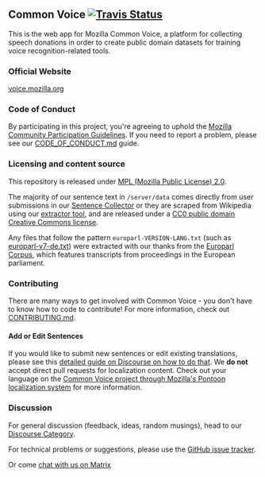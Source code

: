 ## Common Voice [![Travis Status](https://travis-ci.org/mozilla/voice-web.svg?branch=master)](https://travis-ci.org/mozilla/voice-web)

This is the web app for Mozilla Common Voice, a platform for collecting speech donations in order to create public domain datasets for training voice recognition-related tools. 

### Official Website

[voice.mozilla.org](https://voice.mozilla.org)

### Code of Conduct

By participating in this project, you're agreeing to uphold the [Mozilla Community Participation Guidelines](https://www.mozilla.org/en-US/about/governance/policies/participation/). If you need to report a problem, please see our [CODE_OF_CONDUCT.md](./CODE_OF_CONDUCT.md) guide.

### Licensing and content source

This repository is released under [MPL (Mozilla Public License) 2.0](LICENSE).

The majority of our sentence text in `/server/data` comes directly from user submissions in our [Sentence Collector](https://github.com/Common-Voice/sentence-collector/) or they are scraped from Wikipedia using our [extractor tool](https://github.com/Common-Voice/common-voice-wiki-scraper), and are released under a [CC0 public domain Creative Commons license](https://creativecommons.org/share-your-work/public-domain/cc0/).

Any files that follow the pattern `europarl-VERSION-LANG.txt` (such as [europarl-v7-de.txt](https://github.com/mozilla/voice-web/blob/master/server/data/de/europarl-v7-de.txt)) were extracted with our thanks from the [Europarl Corpus](http://www.statmt.org/europarl/), which features transcripts from proceedings in the European parliament.

### Contributing

There are many ways to get involved with Common Voice - you don't have to know how to code to contribute! For more information, check out [CONTRIBUTING.md](./CONTRIBUTING.md).

#### Add or Edit Sentences

If you would like to submit new sentences or edit existing translations, please see this [detailed guide on Discourse on how to do that](https://discourse.mozilla.org/t/readme-how-to-see-my-language-on-common-voice/31530). We **do not** accept direct pull requests for localization content. Check out your language on the [Common Voice project through Mozilla's Pontoon localization system](https://pontoon.mozilla.org/projects/common-voice/) for more information.

### Discussion

For general discussion (feedback, ideas, random musings), head to our [Discourse Category](https://discourse.mozilla-community.org/c/voice).

For technical problems or suggestions, please use the [GitHub issue tracker](https://github.com/mozilla/voice-web/issues).

Or come [chat with us on Matrix](https://chat.mozilla.org/#/room/#common-voice:mozilla.org)
